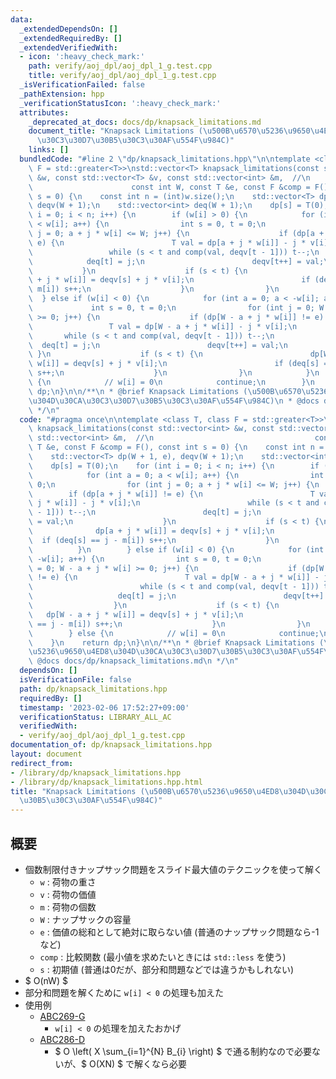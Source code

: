 ```yaml
---
data:
  _extendedDependsOn: []
  _extendedRequiredBy: []
  _extendedVerifiedWith:
  - icon: ':heavy_check_mark:'
    path: verify/aoj_dpl/aoj_dpl_1_g.test.cpp
    title: verify/aoj_dpl/aoj_dpl_1_g.test.cpp
  _isVerificationFailed: false
  _pathExtension: hpp
  _verificationStatusIcon: ':heavy_check_mark:'
  attributes:
    _deprecated_at_docs: docs/dp/knapsack_limitations.md
    document_title: "Knapsack Limitations (\u500B\u6570\u5236\u9650\u4ED8\u304D\u30CA\
      \u30C3\u30D7\u30B5\u30C3\u30AF\u554F\u984C)"
    links: []
  bundledCode: "#line 2 \"dp/knapsack_limitations.hpp\"\n\ntemplate <class T, class\
    \ F = std::greater<T>>\nstd::vector<T> knapsack_limitations(const std::vector<int>\
    \ &w, const std::vector<T> &v, const std::vector<int> &m,  //\n              \
    \                      const int W, const T &e, const F &comp = F(), const int\
    \ s = 0) {\n    const int n = (int)w.size();\n    std::vector<T> dp(W + 1, e),\
    \ deqv(W + 1);\n    std::vector<int> deq(W + 1);\n    dp[s] = T(0);\n    for (int\
    \ i = 0; i < n; i++) {\n        if (w[i] > 0) {\n            for (int a = 0; a\
    \ < w[i]; a++) {\n                int s = 0, t = 0;\n                for (int\
    \ j = 0; a + j * w[i] <= W; j++) {\n                    if (dp[a + j * w[i]] !=\
    \ e) {\n                        T val = dp[a + j * w[i]] - j * v[i];\n       \
    \                 while (s < t and comp(val, deqv[t - 1])) t--;\n            \
    \            deq[t] = j;\n                        deqv[t++] = val;\n         \
    \           }\n                    if (s < t) {\n                        dp[a\
    \ + j * w[i]] = deqv[s] + j * v[i];\n                        if (deq[s] == j -\
    \ m[i]) s++;\n                    }\n                }\n            }\n      \
    \  } else if (w[i] < 0) {\n            for (int a = 0; a < -w[i]; a++) {\n   \
    \             int s = 0, t = 0;\n                for (int j = 0; W - a + j * w[i]\
    \ >= 0; j++) {\n                    if (dp[W - a + j * w[i]] != e) {\n       \
    \                 T val = dp[W - a + j * w[i]] - j * v[i];\n                 \
    \       while (s < t and comp(val, deqv[t - 1])) t--;\n                      \
    \  deq[t] = j;\n                        deqv[t++] = val;\n                   \
    \ }\n                    if (s < t) {\n                        dp[W - a + j *\
    \ w[i]] = deqv[s] + j * v[i];\n                        if (deq[s] == j - m[i])\
    \ s++;\n                    }\n                }\n            }\n        } else\
    \ {\n            // w[i] = 0\n            continue;\n        }\n    }\n    return\
    \ dp;\n}\n\n/**\n * @brief Knapsack Limitations (\u500B\u6570\u5236\u9650\u4ED8\
    \u304D\u30CA\u30C3\u30D7\u30B5\u30C3\u30AF\u554F\u984C)\n * @docs docs/dp/knapsack_limitations.md\n\
    \ */\n"
  code: "#pragma once\n\ntemplate <class T, class F = std::greater<T>>\nstd::vector<T>\
    \ knapsack_limitations(const std::vector<int> &w, const std::vector<T> &v, const\
    \ std::vector<int> &m,  //\n                                    const int W, const\
    \ T &e, const F &comp = F(), const int s = 0) {\n    const int n = (int)w.size();\n\
    \    std::vector<T> dp(W + 1, e), deqv(W + 1);\n    std::vector<int> deq(W + 1);\n\
    \    dp[s] = T(0);\n    for (int i = 0; i < n; i++) {\n        if (w[i] > 0) {\n\
    \            for (int a = 0; a < w[i]; a++) {\n                int s = 0, t =\
    \ 0;\n                for (int j = 0; a + j * w[i] <= W; j++) {\n            \
    \        if (dp[a + j * w[i]] != e) {\n                        T val = dp[a +\
    \ j * w[i]] - j * v[i];\n                        while (s < t and comp(val, deqv[t\
    \ - 1])) t--;\n                        deq[t] = j;\n                        deqv[t++]\
    \ = val;\n                    }\n                    if (s < t) {\n          \
    \              dp[a + j * w[i]] = deqv[s] + j * v[i];\n                      \
    \  if (deq[s] == j - m[i]) s++;\n                    }\n                }\n  \
    \          }\n        } else if (w[i] < 0) {\n            for (int a = 0; a <\
    \ -w[i]; a++) {\n                int s = 0, t = 0;\n                for (int j\
    \ = 0; W - a + j * w[i] >= 0; j++) {\n                    if (dp[W - a + j * w[i]]\
    \ != e) {\n                        T val = dp[W - a + j * w[i]] - j * v[i];\n\
    \                        while (s < t and comp(val, deqv[t - 1])) t--;\n     \
    \                   deq[t] = j;\n                        deqv[t++] = val;\n  \
    \                  }\n                    if (s < t) {\n                     \
    \   dp[W - a + j * w[i]] = deqv[s] + j * v[i];\n                        if (deq[s]\
    \ == j - m[i]) s++;\n                    }\n                }\n            }\n\
    \        } else {\n            // w[i] = 0\n            continue;\n        }\n\
    \    }\n    return dp;\n}\n\n/**\n * @brief Knapsack Limitations (\u500B\u6570\
    \u5236\u9650\u4ED8\u304D\u30CA\u30C3\u30D7\u30B5\u30C3\u30AF\u554F\u984C)\n *\
    \ @docs docs/dp/knapsack_limitations.md\n */\n"
  dependsOn: []
  isVerificationFile: false
  path: dp/knapsack_limitations.hpp
  requiredBy: []
  timestamp: '2023-02-06 17:52:27+09:00'
  verificationStatus: LIBRARY_ALL_AC
  verifiedWith:
  - verify/aoj_dpl/aoj_dpl_1_g.test.cpp
documentation_of: dp/knapsack_limitations.hpp
layout: document
redirect_from:
- /library/dp/knapsack_limitations.hpp
- /library/dp/knapsack_limitations.hpp.html
title: "Knapsack Limitations (\u500B\u6570\u5236\u9650\u4ED8\u304D\u30CA\u30C3\u30D7\
  \u30B5\u30C3\u30AF\u554F\u984C)"
---
```

## 概要

- 個数制限付きナップサック問題をスライド最大値のテクニックを使って解く
    - `w` : 荷物の重さ
    - `v` : 荷物の価値
    - `m` : 荷物の個数
    - `W` : ナップサックの容量
    - `e` : 価値の総和として絶対に取らない値 (普通のナップサック問題なら-1など)
    - `comp` : 比較関数 (最小値を求めたいときには `std::less` を使う)
    - `s` : 初期値 (普通は0だが、部分和問題などでは違うかもしれない)
- $ O(nW) $
- 部分和問題を解くために `w[i] < 0` の処理も加えた
- 使用例
    - [ABC269-G](https://atcoder.jp/contests/abc269/submissions/35003309)
        - `w[i] < 0` の処理を加えたおかげ
    - [ABC286-D](https://atcoder.jp/contests/abc286/submissions/38232340)
        - $ O \left( X \sum_{i=1}^{N} B_{i} \right) $ で通る制約なので必要ないが、$ O(XN) $ で解くなら必要

